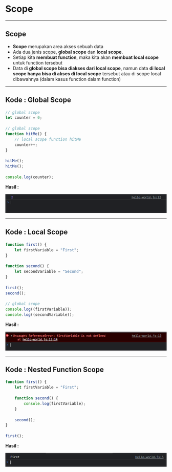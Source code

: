 # Scope

---

## Scope

- **Scope** merupakan area akses sebuah data
- Ada dua jenis scope, **global scope** dan **local scope**.
- Setiap kita **membuat function**, maka kita akan **membuat local scope** untuk function tersebut
- Data di **global scope bisa diakses dari local scope**, namun data **di local scope hanya bisa di akses di local scope** tersebut atau di scope local dibawahnya (dalam kasus function dalam function)

---

## Kode : Global Scope 

```js
// global scope
let counter = 0;

// global scope
function hitMe() {
    // local scope function hitMe
    counter++;
}

hitMe();
hitMe();

console.log(counter);
```

**Hasil :**

![1](../assets/img/45/1.PNG)

---

## Kode : Local Scope

```js
function first() {
    let firstVariable = "First";
}

function second() {
    let secondVariable = "Second";
}

first();
second();

// global scope
console.log((firstVariable));
console.log((secondVariable));
```

**Hasil :**

![2](../assets/img/45/2.PNG)

---

## Kode : Nested Function Scope

```js
function first() {
    let firstVariable = "First";

    function second() {
        console.log(firstVariable);
    }

    second();
}

first();
```

**Hasil :**

![3](../assets/img/45/3.PNG)